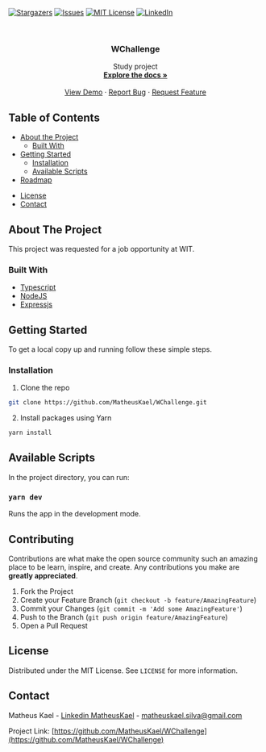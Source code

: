 [![Stargazers][stars-shield]][stars-url]
[![Issues][issues-shield]][issues-url]
[![MIT License][license-shield]][license-url]
[![LinkedIn][linkedin-shield]][linkedin-url]

<br />
<p align="center">
  
  <h3 align="center">WChallenge</h3>

  <p align="center">
     Study project
    <br />
    <a href="https://github.com/MatheusKael/WChallenge"><strong>Explore the docs »</strong></a>
    <br />
    <br />
    <a href="https://github.com/MatheusKael/WChallenge">View Demo</a>
    ·
    <a href="https://github.com/MatheusKael/WChallenge/issues">Report Bug</a>
    ·
    <a href="https://github.com/MatheusKael/WChallenge/issues">Request Feature</a>
  </p>
</p>

## Table of Contents

- [About the Project](#about-the-project)
  - [Built With](#built-with)
- [Getting Started](#getting-started)
    <!-- - [Prerequisites](#prerequisites) -->
  - [Installation](#installation)
  - [Available Scripts](#available-scripts)
  <!-- - [Usage](#usage) -->
- [Roadmap](#roadmap)
<!-- - [Contributing](#contributing) -->
- [License](#license)
- [Contact](#contact)
<!-- - [Acknowledgements](#acknowledgements) -->

## About The Project

This project was requested for a job opportunity at WIT.

### Built With

- [Typescript](https://www.typescriptlang.org/)
- [NodeJS](https://www.nodejs.org/)
- [Expressjs](https://www.expressjs.com/)

<!-- GETTING STARTED -->

## Getting Started

To get a local copy up and running follow these simple steps.

<!-- ### Prerequisites

This is an example of how to list things you need to use the software and how to install them.

- npm

```sh
npm install npm@latest -g
``` -->

### Installation

1. Clone the repo

```sh
git clone https://github.com/MatheusKael/WChallenge.git
```

2. Install packages using Yarn

```sh
yarn install
```

## Available Scripts

In the project directory, you can run:

### `yarn dev`

Runs the app in the development mode.<br />

<!-- USAGE EXAMPLES -->
<!--
## Usage

Use this space to show useful examples of how a project can be used. Additional screenshots, code examples and demos work well in this space. You may also link to more resources.

_For more examples, please refer to the [Documentation](https://example.com)_ -->

<!-- ROADMAP -->

## Contributing

Contributions are what make the open source community such an amazing place to be learn, inspire, and create. Any contributions you make are **greatly appreciated**.

1. Fork the Project
2. Create your Feature Branch (`git checkout -b feature/AmazingFeature`)
3. Commit your Changes (`git commit -m 'Add some AmazingFeature'`)
4. Push to the Branch (`git push origin feature/AmazingFeature`)
5. Open a Pull Request

<!-- LICENSE -->

## License

Distributed under the MIT License. See `LICENSE` for more information.

<!-- CONTACT -->

## Contact

Matheus Kael - [Linkedin MatheusKael](https://www.linkedin.com/in/matheuskael/) - matheuskael.silva@gmail.com

Project Link: [https://github.com/MatheusKael/WChallenge](https://github.com/MatheusKael/WChallenge)

<!-- ACKNOWLEDGEMENTS -->

<!-- ## Acknowledgements

- []()
- []()
- []() -->

<!-- MARKDOWN LINKS & IMAGES -->
<!-- https://www.markdownguide.org/basic-syntax/#reference-style-links -->

[stars-shield]: https://img.shields.io/github/stars/MatheusKael/WChallenge.svg?style=flat-square
[stars-url]: https://github.com/MatheusKael/WChallenge/stargazers
[issues-shield]: https://img.shields.io/github/issues/MatheusKael/WChallenge.svg?style=flat-square
[issues-url]: https://github.com/MatheusKael/WChallenge/issues
[license-shield]: https://img.shields.io/github/license/MatheusKael/WChallenge.svg?style=flat-square
[license-url]: https://github.com/MatheusKael/WChallenge/blob/master/LICENSE.txt
[linkedin-shield]: https://img.shields.io/badge/-LinkedIn-black.svg?style=flat-square&logo=linkedin&colorB=555
[linkedin-url]: https://www.linkedin.com/in/matheuskael/
[product-screenshot]: images/screenshot.png
